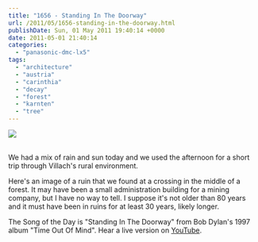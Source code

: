 ```yaml
---
title: "1656 - Standing In The Doorway"
url: /2011/05/1656-standing-in-the-doorway.html
publishDate: Sun, 01 May 2011 19:40:14 +0000
date: 2011-05-01 21:40:14
categories: 
  - "panasonic-dmc-lx5"
tags: 
  - "architecture"
  - "austria"
  - "carinthia"
  - "decay"
  - "forest"
  - "karnten"
  - "tree"
---
```

<div class="container">
<div class="center"><a target="_blank" href="https://d25zfm9zpd7gm5.cloudfront.net/1200x1200/2011/20110501_145318_ps.jpg"><img src="https://d25zfm9zpd7gm5.cloudfront.net/0600x0600/2011/20110501_145318_ps.jpg" /></a></div>
</div>
<br />

We had a mix of rain and sun today and we used the afternoon for a short trip through Villach's rural environment. 


Here's an image of a ruin that we found at a crossing in the middle of a forest. It may have been a small administration building for a mining company, but I have no way to tell. I suppose it's not older than 80 years and it must have been in ruins for at least 30 years, likely longer.

The Song of the Day is "Standing In The Doorway" from Bob Dylan's 1997 album "Time Out Of Mind". Hear a live version on <a target="_blank" href="http://www.youtube.com/watch?v=KOooY4ZMJgg">YouTube</a>.
